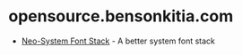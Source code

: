 # opensource.bensonkitia.com

* [Neo-System Font Stack](/neo-system-font-stack) - A better system font stack
